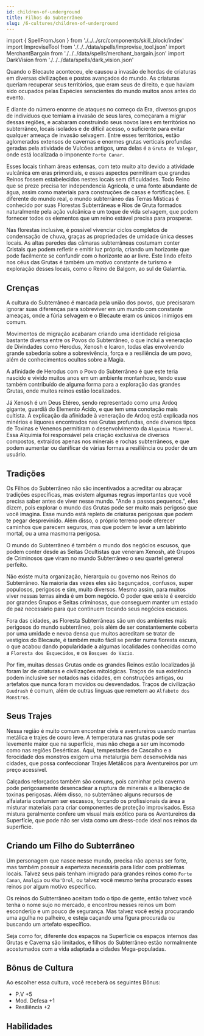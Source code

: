```yaml
---
id: children-of-underground
title: Filhos do Subterrâneo
slug: /6-cultures/children-of-underground
---
```


import { SpellFromJson } from './../../src/components/skill_block/index'
import ImproviseTool from './../../data/spells/improvise_tool.json'
import MerchantBargain from './../../data/spells/merchant_bargain.json'
import DarkVision from './../../data/spells/dark_vision.json'

Quando o Blecaute aconteceu, ele causou a invasão de hordas de criaturas em diversas civilizações e postos avançados do mundo.
As criaturas queriam recuperar seus territórios, que eram seus de direito, e que haviam sido ocupados pelas Espécies senscientes do mundo muitos anos antes do evento.

E diante do número enorme de ataques no começo da Era, diversos grupos de indivíduos que temiam a invasão de seus lares, começaram a migrar dessas regiões, e acabaram construíndo seus novos lares em territórios no subterrâneo, locais isolados e de difícil acesso, o suficiente para evitar qualquer ameaça de invasão selvagem.
Entre esses territórios, estão aglomerados extensos de cavernas e enormes grutas verticais profundas geradas pela atividade de Vulcões antigos, uma delas é a `Gruta de Valegor`, onde está localizada o imponente `Forte Canar`.

Esses locais tinham áreas extensas, com teto muito alto devido a atividade vulcânica em eras primordiais, e esses aspectos permitiram que grandes Reinos fossem estabelecidos nestes locais sem dificuldades.
Todo Reino que se preze precisa ter independencia Agrícola, e uma fonte abundante de água, assim como materiais para construções de casas e fortificações.
E diferente do mundo real, o mundo subterrâneo das Terras Místicas é conhecido por suas Florestas Subterrâneas e Rios de Gruta formados naturalmente pela ação vulcânica e um toque de vida selvagem, que podem fornecer todos os elementos que um reino estável precisa para prosperar.

Nas florestas inclusive, é possível vivenciar ciclos completos de condensação de chuva, graças as propriedades de umidade única desses locais.
As altas paredes das câmaras subterrâneas costumam conter Cristais que podem refletir e emitir luz própria, criando um horizonte que pode facilmente se confundir com o horizonte ao ar livre. Este lindo efeito nos céus das Grutas é também um motivo constante de turismo e exploração desses locais, como o Reino de Balgom, ao sul de Galamtia.

## Crenças

A cultura do Subterrâneo é marcada pela união dos povos, que precisaram ignorar suas diferenças para sobreviver em um mundo com constante ameaças, onde a fúria selvagem e o Blecaute eram os únicos inimigos em comum.

Movimentos de migração acabaram criando uma identidade religiosa bastante diversa entre os Povos do Subterrâneo, o que inclui a veneração de Divindades como Herodus, Xenosh e Icaron, todas elas envolvendo grande sabedoria sobre a sobrevivência, força e a resiliência de um povo, além de conhecimentos ocultos sobre a Magia.

A afinidade de Herodus com o Povo do Subterrâneo é que este teria nascido e vivido muitos anos em um ambiente montanhoso, tendo esse também contribuído de alguma forma para a exploração das grandes Grutas, onde muitos reinos estão localizados.

Já Xenosh é um Deus Etéreo, sendo representado como uma Ardoq gigante, guardiã do Elemento Ácido, e que tem uma conotação mais cultista. A explicação da afinidade à veneração de Ardoq está explicada nos minérios e liquores encontrados nas Grutas profundas, onde diversos tipos de Toxinas e Venenos permitiram o desenvolvimento da `Alquimia Mineral`.
Essa Alquimia foi responsável pela criação exclusiva de diversos compostos, extraídos apenas nos minerais e rochas subterrâneos, e que podem aumentar ou danificar de várias formas a resiliência ou poder de um usuário.

## Tradições

Os Filhos do Subterrâneo não são incentivados a acreditar ou abraçar tradições específicas, mas existem algumas regras importantes que você precisa saber antes de viver nesse mundo.
"Ande a passos pequenos.", eles dizem, pois explorar o mundo das Grutas pode ser muito mais perigoso que você imagina. Esse mundo está repleto de criaturas perigosas que podem te pegar desprevinido. Além disso, o próprio terreno pode oferecer caminhos que parecem seguros, mas que podem te levar a um labirinto mortal, ou a uma masmorra perigosa.

O mundo do Subterrâneo é também o mundo dos negócios escusos, que podem conter desde as Seitas Ocultistas que veneram Xenosh, até Grupos de Criminosos que viram no mundo Subterrâneo o seu quartel general perfeito.

Não existe muita organização, hierarquia ou governo nos Reinos do Subterrâneo. Na maioria das vezes eles são bagunçados, confusos, super populosos, perigosos e sim, muito diversos. Mesmo assim, para muitos viver nessas terras ainda é um bom negócio.
O poder que existe é exercido por grandes Grupos e Seitas criminosas, que conseguem manter um estado de paz necessário para que continuem tocando seus negócios escusos.

Fora das cidades, as Floresta Subterrâneas são um dos ambientes mais perigosos do mundo subterrâneo, pois além de ser constantemente coberta por uma umidade e nevoa densa que muitos acreditam se tratar de vestigios do Blecaute, é também muito fácil se perder numa floresta escura, o que acabou dando popularidade a algumas localidades conhecidas como a `Floresta dos Esquecidos`, e os `Bosques do Vazio`.

Por fim, muitas dessas Grutas onde os grandes Reinos estão localizados já foram lar de criaturas e civilizações mitológicas. Traços de sua existência podem inclusive ser notados nas cidades, em construções antigas, ou artefatos que nunca foram movidos ou desvendados.
Traços de civilização `Guudrash` é comum, além de outras linguas que remetem ao `Alfabeto dos Monstros`.

## Seus Trajes

Nessa região é muito comum encontrar civis e aventureiros usando mantas metálica e trajes de couro leve. A temperatura nas grutas pode ser levemente maior que na superfície, mas não chega a ser um incomodo como nas regiões Desérticas.
Aqui, tempestades de Cascalho e a ferocidade dos monstros exigem uma metalurgia bem desenvolvida nas cidades, que possa confeccionar Trajes Metálicos para Aventureiros por um preço acessível.

Calçados reforçados também são comuns, pois caminhar pela caverna pode perigosamente desencadear a ruptura de minerais e a liberação de toxinas perigosas. Além disso, no subterrâneo alguns recursos de alfaiataria costumam ser escassos, forçando os profissionais da área a misturar materiais para criar componentes de proteção improvisados. Essa mistura geralmente confere um visual mais exótico para os Aventureiros da Superfície, que pode não ser vista como um dress-code ideal nos reinos da superfície.

## Criando um Filho do Subterrâneo

Um personagem que nasce nesse mundo, precisa não apenas ser forte, mas também possuir a esperteza necessária para lidar com problemas locais.
Talvez seus pais tenham imigrado para grandes reinos como `Forte Canan`, `Amalgia` ou `Kha'Drol`, ou talvez você mesmo tenha procurado esses reinos por algum motivo específico.

Os reinos do Subterrâneo aceitam todo o tipo de gente, então talvez você tenha o nome sujo no mercado, e encontrou nesses reinos um bom esconderijo e um pouco de segurança.
Mas talvez você esteja procurando uma agulha no palheiro, e esteja caçando uma figura procurada ou buscando um artefato específico.

Seja como for, diferente dos espaços na Superfície os espaços internos das Grutas e Caverna são limitados, e filhos do Subterrâneo estão normalmente acostumados com a vida adaptada a cidades Mega-populadas.

## Bônus de Cultura

Ao escolher essa cultura, você receberá os seguintes Bônus:

- P.V +5
- Mod. Defesa +1
- Resiliência +2

## Habilidades

<SpellFromJson spellData={ImproviseTool} />
<SpellFromJson spellData={MerchantBargain} />
<SpellFromJson spellData={DarkVision} />
